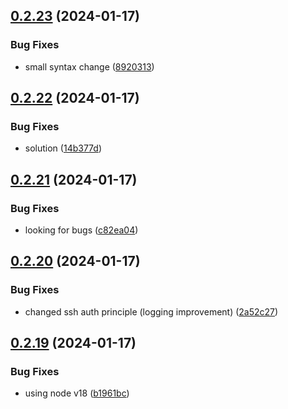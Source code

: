 ## [0.2.23](https://github.com/Energy-Control-no/fleet-flows-autoinstaller/compare/v0.2.22...v0.2.23) (2024-01-17)


### Bug Fixes

* small syntax change ([8920313](https://github.com/Energy-Control-no/fleet-flows-autoinstaller/commit/8920313d065f27e50b77ae9649d6f1b356487657))



## [0.2.22](https://github.com/Energy-Control-no/fleet-flows-autoinstaller/compare/v0.2.21...v0.2.22) (2024-01-17)


### Bug Fixes

* solution ([14b377d](https://github.com/Energy-Control-no/fleet-flows-autoinstaller/commit/14b377dc57f5d57322558b02ffd35ceb2875e842))



## [0.2.21](https://github.com/Energy-Control-no/fleet-flows-autoinstaller/compare/v0.2.20...v0.2.21) (2024-01-17)


### Bug Fixes

* looking for bugs ([c82ea04](https://github.com/Energy-Control-no/fleet-flows-autoinstaller/commit/c82ea04277eb245730cc4fdc83df4fb85355aff7))



## [0.2.20](https://github.com/Energy-Control-no/fleet-flows-autoinstaller/compare/v0.2.19...v0.2.20) (2024-01-17)


### Bug Fixes

* changed ssh auth principle (logging improvement) ([2a52c27](https://github.com/Energy-Control-no/fleet-flows-autoinstaller/commit/2a52c27234c80486bf722434f22bbe68db3938f5))



## [0.2.19](https://github.com/Energy-Control-no/fleet-flows-autoinstaller/compare/v0.2.18...v0.2.19) (2024-01-17)


### Bug Fixes

* using node v18 ([b1961bc](https://github.com/Energy-Control-no/fleet-flows-autoinstaller/commit/b1961bc46263e9bcbcc4c3536049855bd1268e9a))



